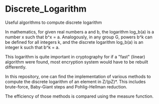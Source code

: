 # Discrete_Logarithm
Useful algorithms to compute discrete logarithm

In mathematics, for given real numbers a and b, the logarithm log_b(a) is a number x such that b^x = a. Analogously, in any group G, powers b^k can be defined for all integers k, and the discrete logarithm log_b(a) is an integer k such that b^k = a. 

This logarithm is quite important in cryptography for if a "fast" (linear) algorithm were found, most encryption system would have to be rebuilt differently.

In this repository, one can find the implementation of various methods to compute the discrete logarithm of an element in Z/(pZ)*.
This includes brute-force, Baby-Giant steps and Pohlig-Hellman reduction.

The efficiency of those methods is compared using the measure function. 
